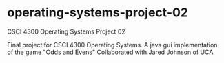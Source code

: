 # operating-systems-project-02
CSCI 4300 Operating Systems Project 02

Final project for CSCI 4300 Operating Systems.
A java gui implementation of the game "Odds and Evens"
Collaborated with Jared Johnson of UCA
